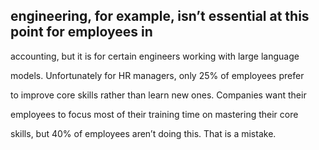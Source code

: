 ## engineering, for example, isn’t essential at this point for employees in

accounting, but it is for certain engineers working with large language

models. Unfortunately for HR managers, only 25% of employees prefer

to improve core skills rather than learn new ones. Companies want their

employees to focus most of their training time on mastering their core

skills, but 40% of employees aren’t doing this. That is a mistake.